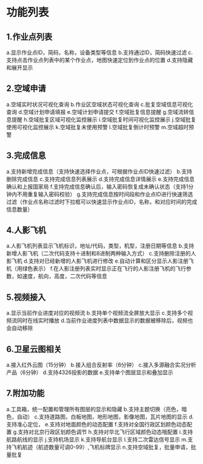 # 功能列表

## 1.作业点列表

a.显示作业点ID，简码，名称，设备类型等信息
b.支持通过ID，简码快速过滤
c.支持点击作业点列表中的某个作业点，地图快速定位到作业点的位置
d.支持隐藏和展开显示

## 2.空域申请

a.空域实时状况可视化查询
b.作业区空域状态可视化查询
c.批复空域信息可视化查询
d.空域计划申请填报
e.空域计划申请提交
f.空域批复信息提醒
g.空域流转信息提醒
h.空域批复区域可视化监控展示
i.空域批复时间可视化监控展示
j.空域批复使用可视化监控展示
k.空域批复未使用预警
l.空域批复倒计时预警
m.空域超时预警

## 3.完成信息

a.支持新增完成信息（支持快速选择作业点，可根据作业点ID快速过滤）
b.支持删除完成信息
c.支持完成信息列表展示
d.支持完成信息详情展示
e.支持完成信息确认和上报国家局
f.支持完成信息确认后，输入密码恢复成未确认状态（支持1分钟内不用重复输入密码校验）
g.支持完成信息按时间段和作业点ID进行快速筛选过滤（作业点名称过滤时下拉框可以快速显示作业点ID，名称，和对应时间的完成信息数量）

## 4.人影飞机

a.人影飞机列表显示飞机标识，地址/代码，类型，机型，注册日期等信息
b.支持新增人影飞机（二次代码支持十进制和8进制两种输入方式）
c.支持删除注册的人影飞机
d.支持对已经新增的人影飞机进行修改
e.自动计算和区分显示人影注册飞机（用绿色表示）
f.在人影注册列表实时显示正在飞行的人影注册飞机的飞行参数，如速度，航向，高度，二次代码等信息

## 5.视频接入

a.显示当前作业进度对应的视频流
b.支持单个视频流全屏放大显示
c.支持多个视频流同时在线实时播放
d.当前作业进度列表中数据显示的数据被移除后，视频也会自动移除

## 6.卫星云图相关

a.接入红外云图（15分钟）
b.接入组合反射率（6分钟）
c.接入多源融合实况分析产品（6分钟）
d.支持4326投影的数据
e.支持单个图层显示和叠加显示

## 7.附加功能

a.工具箱，统一配置和管理所有图层的显示和隐藏
b.支持主题切换（亮色，暗色，自动）
c.支持道路图，白板地图，地形地图，影像地图，瓦片地图的显示
d.支持准心定位，
e.支持对地面颜色的动态配置
f.支持对全国行政区划颜色动态配置
g.支持对北京行政区划颜色调节
h.支持对华北飞行区域颜色动态哦配置
i.支持航路航线的显示
j.支持机场显示
k.支持导航台显示
l.支持二次雷达信号显示
m.支持飞机航迹（航迹数量可调0-99）,飞机标牌显示
n.支持空域批复，批量申请，批量批复
